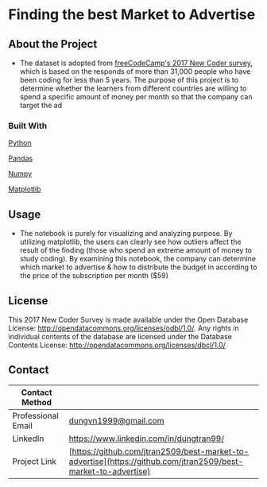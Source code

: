# Finding the best Market to Advertise

## About the Project

- The dataset is adopted from [freeCodeCamp's 2017 New Coder survey](https://www.freecodecamp.org/news/we-asked-20-000-people-who-they-are-and-how-theyre-learning-to-code-fff5d668969/), which is based on the responds of more than 31,000 people who have been coding for less than 5 years. The purpose of this project is to determine whether the learners from different countries are willing to spend a specific amount of money per month so that the company can target the ad

### Built With
[Python](https://en.wikipedia.org/wiki/Python_(programming_language))

[Pandas](https://en.wikipedia.org/wiki/PANDAS)

[Numpy](https://en.wikipedia.org/wiki/NumPy)

[Matplotlib](https://en.wikipedia.org/wiki/Matplotlib)

## Usage
- The notebook is purely for visualizing and analyzing purpose. By utilizing matplotlib, the users can clearly see how outliers affect the result of the finding (those who spend an extreme amount of money to study coding). By examining this notebook, the company can determine which market to advertise & how to distribute the budget in according to the price of the subscription per month ($59)

## License
This 2017 New Coder Survey is made available under the Open Database License: http://opendatacommons.org/licenses/odbl/1.0/. Any rights in individual contents of the database are licensed under the Database Contents License: http://opendatacommons.org/licenses/dbcl/1.0/

## Contact
| Contact Method | |
| --- | --- |
| Professional Email | dungvn1999@gmail.com |
| LinkedIn | https://www.linkedin.com/in/dungtran99/ |
| Project Link | [https://github.com/jtran2509/best-market-to-advertise](https://github.com/jtran2509/best-market-to-advertise) |
